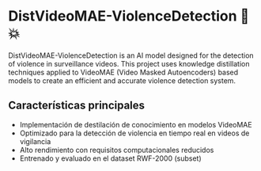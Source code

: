 # DistVideoMAE-ViolenceDetection :movie_camera: :boom:
DistVideoMAE-ViolenceDetection is an AI model designed for the detection of violence in surveillance videos. This project uses knowledge distillation techniques applied to VideoMAE (Video Masked Autoencoders) based models to create an efficient and accurate violence detection system.

## Características principales
- Implementación de destilación de conocimiento en modelos VideoMAE
- Optimizado para la detección de violencia en tiempo real en videos de vigilancia
- Alto rendimiento con requisitos computacionales reducidos
- Entrenado y evaluado en el dataset RWF-2000 (subset)
